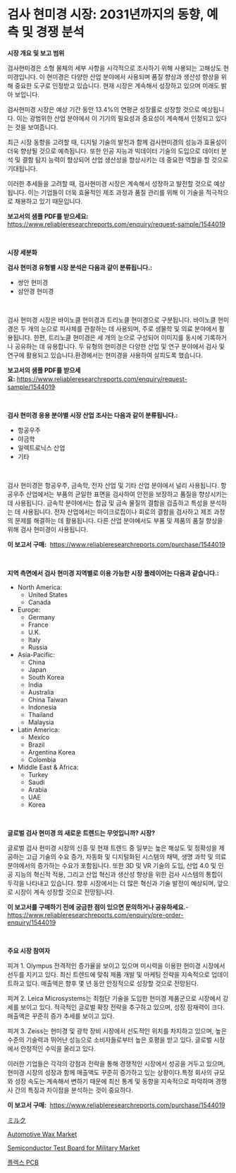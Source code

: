 <p><h1>검사 현미경 시장: 2031년까지의 동향, 예측 및 경쟁 분석</h1></p><p><strong>시장 개요 및 보고 범위</strong></p>
<p><p>검사현미경은 소형 물체의 세부 사항을 시각적으로 조사하기 위해 사용되는 고해상도 현미경입니다. 이 현미경은 다양한 산업 분야에서 사용되며 품질 향상과 생산성 향상을 위해 중요한 도구로 인정받고 있습니다. 현재 시장은 계속해서 성장하고 있으며 미래도 밝아 보입니다. </p><p>검사현미경 시장은 예상 기간 동안 13.4%의 연평균 성장률로 성장할 것으로 예상됩니다. 이는 광범위한 산업 분야에서 이 기기의 필요성과 중요성이 계속해서 인정되고 있다는 것을 보여줍니다. </p><p>최근 시장 동향을 고려할 때, 디지털 기술의 발전과 함께 검사현미경의 성능과 효율성이 더욱 향상될 것으로 예측됩니다. 또한 인공 지능과 빅데이터 기술의 도입으로 데이터 분석 및 결함 탐지 능력이 향상되어 산업 생산성을 향상시키는 데 중요한 역할을 할 것으로 기대됩니다. </p><p>이러한 추세들을 고려할 때, 검사현미경 시장은 계속해서 성장하고 발전할 것으로 예상됩니다. 이는 기업들이 더욱 효율적인 제조 과정과 품질 관리를 위해 이 기술을 적극적으로 채용하고 있기 때문입니다.</p></p>
<p><strong>보고서의 샘플 PDF를 받으세요:</strong> <a href="https://www.reliableresearchreports.com/enquiry/request-sample/1544019">https://www.reliableresearchreports.com/enquiry/request-sample/1544019</a></p>
<p>&nbsp;</p>
<p><strong>시장 세분화</strong></p>
<p><strong>검사 현미경 유형별 시장 분석은 다음과 같이 분류됩니다.:</strong></p>
<p><ul><li>쌍안 현미경</li><li>삼안경 현미경</li></ul></p>
<p>&nbsp;</p>
<p><p>검사 현미경 시장은 바이노클 현미경과 트리노클 현미경으로 구분됩니다. 바이노클 현미경은 두 개의 눈으로 피사체를 관찰하는 데 사용되며, 주로 생물학 및 의료 분야에서 활용됩니다. 한편, 트리노클 현미경은 세 개의 눈으로 구성되어 이미지를 동시에 기록하거나 공유하는 데 유용합니다. 두 유형의 현미경은 다양한 산업 및 연구 분야에서 검사 및 연구에 활용되고 있습니다.환경에서는 현미경을 사용하여 살피도록 했습니다.</p></p>
<p><strong>보고서의 샘플 PDF를 받으세요:</strong>&nbsp;<a href="https://www.reliableresearchreports.com/enquiry/request-sample/1544019">https://www.reliableresearchreports.com/enquiry/request-sample/1544019</a></p>
<p>&nbsp;</p>
<p><strong> 검사 현미경 응용 분야별 시장 산업 조사는 다음과 같이 분류됩니다.:</strong></p>
<p><ul><li>항공우주</li><li>야금학</li><li>일렉트로닉스 산업</li><li>기타</li></ul></p>
<p>&nbsp;</p>
<p><p>검사 현미경은 항공우주, 금속학, 전자 산업 및 기타 산업 분야에서 널리 사용됩니다. 항공우주 산업에서는 부품의 균일한 표면을 검사하여 안전을 보장하고 품질을 향상시키는 데 사용됩니다. 금속학 분야에서는 합금 및 금속 물질의 결함을 검출하고 특성을 분석하는 데 사용됩니다. 전자 산업에서는 마이크로칩이나 회로의 결함을 검사하고 제조 과정의 문제를 해결하는 데 활용됩니다. 다른 산업 분야에서도 부품 및 제품의 품질 향상을 위해 검사 현미경이 사용됩니다.</p></p>
<p><strong>이 보고서 구매:</strong>&nbsp; <a href="https://www.reliableresearchreports.com/purchase/1544019">https://www.reliableresearchreports.com/purchase/1544019</a></p>
<p>&nbsp;</p>
<p><strong>지역 측면에서 검사 현미경 지역별로 이용 가능한 시장 플레이어는 다음과 같습니다.:</strong></p>
<p><ul>
    <li>
        North America:
        <ul>
            <li>United States</li>
            <li>Canada</li>
        </ul>
    </li>
    <li>
        Europe:
        <ul>
            <li>Germany</li>
            <li>France</li>
            <li>U.K.</li>
            <li>Italy</li>
            <li>Russia</li>
        </ul>
    </li>
    <li>
        Asia-Pacific:
        <ul>
            <li>China</li>
            <li>Japan</li>
            <li>South Korea</li>
            <li>India</li>
            <li>Australia</li>
            <li>China Taiwan</li>
            <li>Indonesia</li>
            <li>Thailand</li>
            <li>Malaysia</li>
        </ul>
    </li>
    <li>
        Latin America:
        <ul>
            <li>Mexico</li>
            <li>Brazil</li>
            <li>Argentina Korea</li>
            <li>Colombia</li>
        </ul>
    </li>
    <li>
        Middle East & Africa:
        <ul>
            <li>Turkey</li>
            <li>Saudi</li>
            <li>Arabia</li>
            <li>UAE</li>
            <li>Korea</li>
        </ul>
    </li>
    </ul></p>
<p>&nbsp;</p>
<p><strong>글로벌 검사 현미경 의 새로운 트렌드는 무엇입니까? 시장?</strong></p>
<p><p>글로벌 검사 현미경 시장의 신흥 및 현재 트렌드 중 일부는 높은 해상도 및 정확성을 제공하는 고급 기술의 수요 증가, 자동화 및 디지털화된 시스템의 채택, 생명 과학 및 의료 분야에서의 증가하는 수요가 포함됩니다. 또한 3D 및 VR 기술의 도입, 산업 4.0 및 인공 지능의 혁신적 적용, 그리고 산업 혁신과 생산성 향상을 위한 검사 시스템의 통합이 두각을 나타내고 있습니다. 향후 시장에서는 더 많은 혁신과 기술 발전이 예상되며, 앞으로 시장이 계속 성장할 것으로 전망됩니다.</p></p>
<p><strong>이 보고서를 구매하기 전에 궁금한 점이 있으면 문의하거나 공유하세요.</strong>- <a href="https://www.reliableresearchreports.com/enquiry/pre-order-enquiry/1544019">https://www.reliableresearchreports.com/enquiry/pre-order-enquiry/1544019</a></p>
<p>&nbsp;</p>
<p><strong>주요 시장 참여자</strong></p>
<p><p>피겨 1. Olympus 전격적인 증가율을 보이고 있으며 미시력을 이용한 현미경 시장에서 선두를 지키고 있다. 최신 트렌드에 맞춰 제품 개발 및 마케팅 전략을 지속적으로 업데이트하고 있다. 매출액은 향후 몇 년 동안 안정적으로 성장할 것으로 전망된다.</p><p>피겨 2. Leica Microsystems는 최첨단 기술을 도입한 현미경 제품군으로 시장에서 강세를 보이고 있다. 적극적인 글로벌 확장 전략을 추구하고 있으며, 성장 잠재력이 크다. 매출액은 꾸준히 증가 추세를 보이고 있다.</p><p>피겨 3. Zeiss는 현미경 및 광학 장비 시장에서 선도적인 위치를 차지하고 있으며, 높은 수준의 기술력과 뛰어난 성능으로 소비자들로부터 높은 호평을 받고 있다. 글로벌 시장에서 안정적인 수익을 올리고 있다.</p><p>이러한 기업들은 각각의 강점과 전략을 통해 경쟁적인 시장에서 성공을 거두고 있으며, 현미경 시장의 성장과 함께 매출액도 꾸준히 증가하고 있는 상황이다.특정 회사의 규모와 성장 속도는 계속해서 변하기 때문에 최신 통계 및 동향을 지속적으로 파악하며 경쟁사 간의 특징과 차이점을 분석하는 것이 중요하다.</p></p>
<p><strong>이 보고서 구매:</strong>&nbsp;&nbsp;<a href="https://www.reliableresearchreports.com/purchase/1544019">https://www.reliableresearchreports.com/purchase/1544019</a></p>
<p><p><a href="https://github.com/wkuactfdzwizk06/Market-Research-Report-List-1/blob/main/928922714273.md">ミルク</a></p><p><a href="https://issuu.com/reportprime-2/docs/automotive-wax-market-size-2030.pptx">Automotive Wax Market</a></p><p><a href="https://github.com/ChiragRp1/Market-Research-Report-List-4/blob/main/semiconductor-test-board-for-military-market.md">Semiconductor Test Board for Military Market</a></p><p><a href="https://github.com/akzkkws047661437/Market-Research-Report-List-1/blob/main/100879313391.md">플렉스 PCB</a></p></p>
